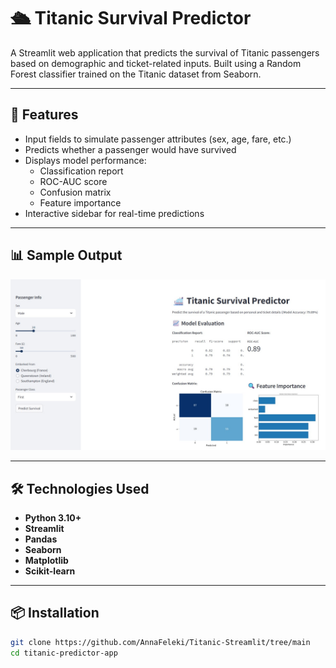 # 🛳️ Titanic Survival Predictor

A Streamlit web application that predicts the survival of Titanic passengers based on demographic and ticket-related inputs. Built using a Random Forest classifier trained on the Titanic dataset from Seaborn.

---

## 🚀 Features

- Input fields to simulate passenger attributes (sex, age, fare, etc.)
- Predicts whether a passenger would have survived
- Displays model performance:
  - Classification report
  - ROC-AUC score
  - Confusion matrix
  - Feature importance
- Interactive sidebar for real-time predictions

---

## 📊 Sample Output

<img src="streamlit.jpg" alt="Titanic Streamlit App Screenshot" width="700"/>

---

## 🛠️ Technologies Used

- **Python 3.10+**
- **Streamlit**
- **Pandas**
- **Seaborn**
- **Matplotlib**
- **Scikit-learn**

---

## 📦 Installation

```bash
git clone https://github.com/AnnaFeleki/Titanic-Streamlit/tree/main
cd titanic-predictor-app

